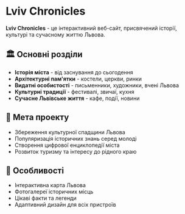 # Lviv Chronicles

**Lviv Chronicles** - це інтерактивний веб-сайт, присвячений історії, культурі та сучасному життю Львова.

## 🏛️ Основні розділи

- **Історія міста** - від заснування до сьогодення
- **Архітектурні пам'ятки** - костели, церкви, ринки
- **Видатні особистості** - письменники, художники, вчені Львова
- **Культурні традиції** - фестивалі, звичаї, кухня
- **Сучасне Львівське життя** - кафе, події, новини

## 🎯 Мета проекту

- Збереження культурної спадщини Львова
- Популяризація історичних знань серед молоді
- Створення цифрової енциклопедії міста
- Розвиток туризму та інтересу до рідного краю

## 🌟 Особливості

- Інтерактивна карта Львова
- Фотогалереї історичних місць
- Цікаві факти та легенди
- Адаптивний дизайн для всіх пристроїв

